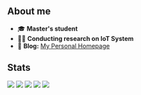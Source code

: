 ## About me
- 🎓 **Master's student**  
- 👨‍🔬 **Conducting research on IoT System**
- 📝 **Blog:** [My Personal Homepage](https://tatsuyaabe.vercel.app/)  

## Stats

![](http://github-profile-summary-cards.vercel.app/api/cards/profile-details?username=tatsuya-16&theme=gruvbox)
![](http://github-profile-summary-cards.vercel.app/api/cards/repos-per-language?username=tatsuya-16&theme=gruvbox)
![](http://github-profile-summary-cards.vercel.app/api/cards/most-commit-language?username=tatsuya-16&theme=gruvbox)
![](http://github-profile-summary-cards.vercel.app/api/cards/stats?username=tatsuya-16&theme=gruvbox)
![](http://github-profile-summary-cards.vercel.app/api/cards/productive-time?username=tatsuya-16&theme=gruvbox&utcOffset=9)
